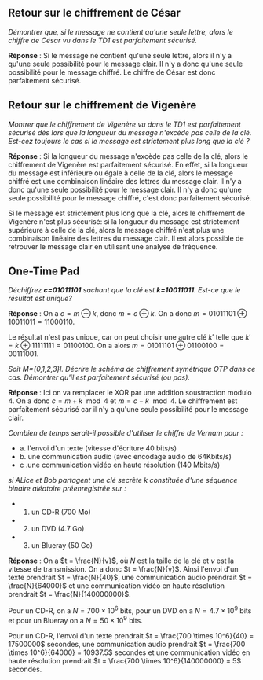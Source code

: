 ## Retour sur le chiffrement de César

*Démontrer que, si le message ne contient qu'une seule lettre, alors le chiffre de César vu dans le TD1 est parfaitement sécurisé.*

**Réponse** : Si le message ne contient qu'une seule lettre, alors il n'y a qu'une seule possibilité pour le message clair. Il n'y a donc qu'une seule possibilité pour le message chiffré. Le chiffre de César est donc parfaitement sécurisé.

## Retour sur le chiffrement de Vigenère

*Montrer que le chiffrement de Vigenère vu dans le TD1 est parfaitement sécurisé dès lors que la longueur du message n'excède pas celle de la clé. Est-cez toujours le cas si le message est strictement plus long que la clé ?*

**Réponse** : Si la longueur du message n'excède pas celle de la clé, alors le chiffrement de Vigenère est parfaitement sécurisé. En effet, si la longueur du message est inférieure ou égale à celle de la clé, alors le message chiffré est une combinaison linéaire des lettres du message clair. Il n'y a donc qu'une seule possibilité pour le message clair. Il n'y a donc qu'une seule possibilité pour le message chiffré, c'est donc parfaitement sécurisé.

Si le message est strictement plus long que la clé, alors le chiffrement de Vigenère n'est plus sécurisé: si la longueur du message est strictement supérieure à celle de la clé, alors le message chiffré n'est plus une combinaison linéaire des lettres du message clair. Il est alors possible de retrouver le message clair en utilisant une analyse de fréquence.

## One-Time Pad

*Déchiffrez **c=01011101** sachant que la clé est **k=10011011**. Est-ce que le résultat est unique?*

**Réponse** : On a $c = m \oplus k$, donc $m = c \oplus k$. On a donc $m = 01011101 \oplus 10011011 = 11000110$.

Le résultat n'est pas unique, car on peut choisir une autre clé $k'$ telle que $k' = k \oplus 11111111 = 01100100$. On a alors $m = 01011101 \oplus 01100100 = 00111001$.

*Soit M={0,1,2,3}l. Décrire le schéma de chiffrement symétrique OTP dans ce cas. Démontrer qu'il est parfaitement sécurisé (ou pas).*

**Réponse** : Ici on va remplacer le XOR par une addition soustraction modulo 4. On a donc $c = m + k \mod 4$ et $m = c - k \mod 4$. Le chiffrement est parfaitement sécurisé car il n'y a qu'une seule possibilité pour le message clair.

*Combien de temps serait-il possible d'utiliser le chiffre de Vernam pour :*
   - a. l'envoi d'un texte (vitesse d'écriture 40 bits/s) 
   - b. une communication audio (avec encodage audio de 64Kbits/s)
   - c .une communication vidéo en haute résolution (140 Mbits/s)
 
*si ALice et Bob partagent une clé secrète k constituée d'une séquence binaire aléatoire préenregistrée sur :*
   - 1. un CD-R (700 Mo)
   - 2. un DVD (4.7 Go)
   - 3. un Blueray (50 Go)

**Réponse** : On a $t = \frac{N}{v}$, où $N$ est la taille de la clé et $v$ est la vitesse de transmission. On a donc $t = \frac{N}{v}$.
Ainsi l'envoi d'un texte prendrait $t = \frac{N}{40}$, une communication audio prendrait $t = \frac{N}{64000}$ et une communication vidéo en haute résolution prendrait $t = \frac{N}{140000000}$.

Pour un CD-R, on a $N = 700 \times 10^6$ bits, pour un DVD on a $N = 4.7 \times 10^9$ bits et pour un Blueray on a $N = 50 \times 10^9$ bits.

Pour un CD-R, l'envoi d'un texte prendrait $t = \frac{700 \times 10^6}{40} = 17500000$ secondes, une communication audio prendrait $t = \frac{700 \times 10^6}{64000} = 10937.5$ secondes et une communication vidéo en haute résolution prendrait $t = \frac{700 \times 10^6}{140000000} = 5$ secondes.